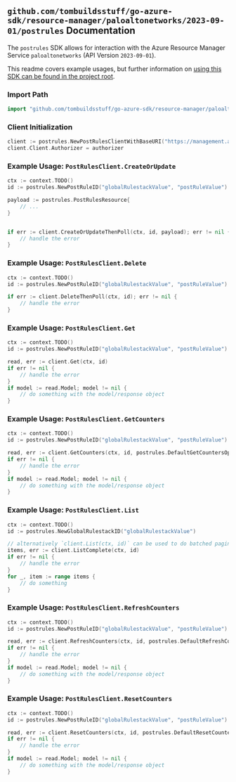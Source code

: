 
## `github.com/tombuildsstuff/go-azure-sdk/resource-manager/paloaltonetworks/2023-09-01/postrules` Documentation

The `postrules` SDK allows for interaction with the Azure Resource Manager Service `paloaltonetworks` (API Version `2023-09-01`).

This readme covers example usages, but further information on [using this SDK can be found in the project root](https://github.com/tombuildsstuff/go-azure-sdk/tree/main/docs).

### Import Path

```go
import "github.com/tombuildsstuff/go-azure-sdk/resource-manager/paloaltonetworks/2023-09-01/postrules"
```


### Client Initialization

```go
client := postrules.NewPostRulesClientWithBaseURI("https://management.azure.com")
client.Client.Authorizer = authorizer
```


### Example Usage: `PostRulesClient.CreateOrUpdate`

```go
ctx := context.TODO()
id := postrules.NewPostRuleID("globalRulestackValue", "postRuleValue")

payload := postrules.PostRulesResource{
	// ...
}


if err := client.CreateOrUpdateThenPoll(ctx, id, payload); err != nil {
	// handle the error
}
```


### Example Usage: `PostRulesClient.Delete`

```go
ctx := context.TODO()
id := postrules.NewPostRuleID("globalRulestackValue", "postRuleValue")

if err := client.DeleteThenPoll(ctx, id); err != nil {
	// handle the error
}
```


### Example Usage: `PostRulesClient.Get`

```go
ctx := context.TODO()
id := postrules.NewPostRuleID("globalRulestackValue", "postRuleValue")

read, err := client.Get(ctx, id)
if err != nil {
	// handle the error
}
if model := read.Model; model != nil {
	// do something with the model/response object
}
```


### Example Usage: `PostRulesClient.GetCounters`

```go
ctx := context.TODO()
id := postrules.NewPostRuleID("globalRulestackValue", "postRuleValue")

read, err := client.GetCounters(ctx, id, postrules.DefaultGetCountersOperationOptions())
if err != nil {
	// handle the error
}
if model := read.Model; model != nil {
	// do something with the model/response object
}
```


### Example Usage: `PostRulesClient.List`

```go
ctx := context.TODO()
id := postrules.NewGlobalRulestackID("globalRulestackValue")

// alternatively `client.List(ctx, id)` can be used to do batched pagination
items, err := client.ListComplete(ctx, id)
if err != nil {
	// handle the error
}
for _, item := range items {
	// do something
}
```


### Example Usage: `PostRulesClient.RefreshCounters`

```go
ctx := context.TODO()
id := postrules.NewPostRuleID("globalRulestackValue", "postRuleValue")

read, err := client.RefreshCounters(ctx, id, postrules.DefaultRefreshCountersOperationOptions())
if err != nil {
	// handle the error
}
if model := read.Model; model != nil {
	// do something with the model/response object
}
```


### Example Usage: `PostRulesClient.ResetCounters`

```go
ctx := context.TODO()
id := postrules.NewPostRuleID("globalRulestackValue", "postRuleValue")

read, err := client.ResetCounters(ctx, id, postrules.DefaultResetCountersOperationOptions())
if err != nil {
	// handle the error
}
if model := read.Model; model != nil {
	// do something with the model/response object
}
```
